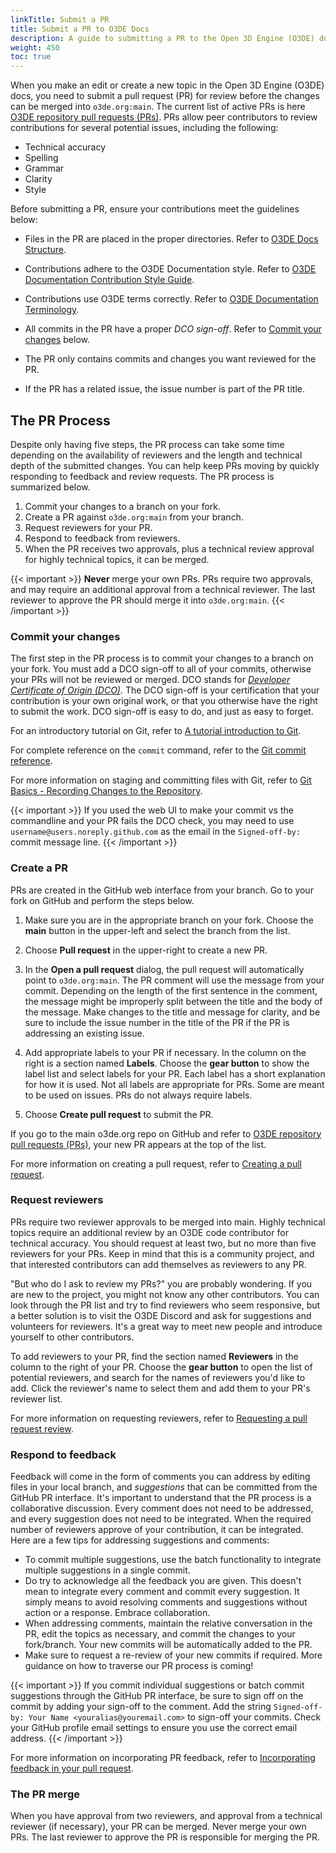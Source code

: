 ```yaml
---
linkTitle: Submit a PR
title: Submit a PR to O3DE Docs 
description: A guide to submitting a PR to the Open 3D Engine (O3DE) documentation repository.
weight: 450
toc: true
---
```


When you make an edit or create a new topic in the Open 3D Engine (O3DE) docs, you need to submit a pull request (PR) for review before the changes can be merged into `o3de.org:main`. The current list of active PRs is here [O3DE repository pull requests (PRs)](https://github.com/o3de/o3de.org/pulls). PRs allow peer contributors to review contributions for several potential issues, including the following:

* Technical accuracy
* Spelling
* Grammar
* Clarity
* Style

Before submitting a PR, ensure your contributions meet the guidelines below:

* Files in the PR are placed in the proper directories. Refer to [O3DE Docs Structure](/docs/contributing/to-docs/o3de-docs-structure).
* Contributions adhere to the O3DE Documentation style. Refer to [O3DE Documentation Contribution Style Guide](/docs/contributing/to-docs/style-guide).
* Contributions use O3DE terms correctly. Refer to [O3DE Documentation Terminology](/docs/contributing/to-docs/style-guide).
* All commits in the PR have a proper *DCO sign-off*. Refer to [Commit your changes](#commit-your-changes) below.

* The PR only contains commits and changes you want reviewed for the PR.
* If the PR has a related issue, the issue number is part of the PR title.

## The PR Process

Despite only having five steps, the PR process can take some time depending on the availability of reviewers and the length and technical depth of the submitted changes. You can help keep PRs moving by quickly responding to feedback and review requests. The PR process is summarized below.

1. Commit your changes to a branch on your fork.
2. Create a PR against `o3de.org:main` from your branch.
3. Request reviewers for your PR.
4. Respond to feedback from reviewers.
5. When the PR receives two approvals, plus a technical review approval for highly technical topics, it can be merged.

{{< important >}}
**Never** merge your own PRs. PRs require two approvals, and may require an additional approval from a technical reviewer. The last reviewer to approve the PR should merge it into `o3de.org:main`.
{{< /important >}}

### Commit your changes

The first step in the PR process is to commit your changes to a branch on your fork. You must add a DCO sign-off to all of your commits, otherwise your PRs will not be reviewed or merged. DCO stands for [*Developer Certificate of Origin (DCO)*](https://github.com/apps/dco). The DCO sign-off is your certification that your contribution is your own original work, or that you otherwise have the right to submit the work. DCO sign-off is easy to do, and just as easy to forget.

For an introductory tutorial on Git, refer to [A tutorial introduction to Git](https://git-scm.com/docs/gittutorial).

For complete reference on the `commit` command, refer to the [Git commit reference](https://git-scm.com/docs/git-commit).

For more information on staging and committing files with Git, refer to [Git Basics - Recording Changes to the Repository](https://git-scm.com/book/en/v2/Git-Basics-Recording-Changes-to-the-Repository).

{{< important >}}
If you used the web UI to make your commit vs the commandline and your PR fails the DCO check, you may need to use `username@users.noreply.github.com` as the email in the `Signed-off-by:` commit message line.
{{< /important >}}

### Create a PR

PRs are created in the GitHub web interface from your branch. Go to your fork on GitHub and perform the steps below.

1. Make sure you are in the appropriate branch on your fork. Choose the **main** button in the upper-left and select the branch from the list.

1. Choose **Pull request** in the upper-right to create a new PR.

1. In the **Open a pull request** dialog, the pull request will automatically point to `o3de.org:main`. The PR comment will use the message from your commit. Depending on the length of the first sentence in the comment, the message might be improperly split between the title and the body of the message. Make changes to the title and message for clarity, and be sure to include the issue number in the title of the PR if the PR is addressing an existing issue.

1. Add appropriate labels to your PR if necessary. In the column on the right is a section named **Labels**. Choose the **gear button** to show the label list and select labels for your PR. Each label has a short explanation for how it is used. Not all labels are appropriate for PRs. Some are meant to be used on issues. PRs do not always require labels.

1. Choose **Create pull request** to submit the PR.

If you go to the main o3de.org repo on GitHub and refer to [O3DE repository pull requests (PRs)](https://github.com/o3de/o3de.org/pulls), your new PR appears at the top of the list.

For more information on creating a pull request, refer to [Creating a pull request](https://docs.github.com/en/github/collaborating-with-issues-and-pull-requests/creating-a-pull-request).

### Request reviewers

PRs require two reviewer approvals to be merged into main. Highly technical topics require an additional review by an O3DE code contributor for technical accuracy. You should request at least two, but no more than five reviewers for your PRs. Keep in mind that this is a community project, and that interested contributors can add themselves as reviewers to any PR.

"But who do I ask to review my PRs?" you are probably wondering. If you are new to the project, you might not know any other contributors. You can look through the PR list and try to find reviewers who seem responsive, but a better solution is to visit the O3DE Discord and ask for suggestions and volunteers for reviewers. It's a great way to meet new people and introduce yourself to other contributors.

To add reviewers to your PR, find the section named **Reviewers** in the column to the right of your PR. Choose the **gear button** to open the list of potential reviewers, and search for the names of reviewers you'd like to add. Click the reviewer's name to select them and add them to your PR's reviewer list.

For more information on requesting reviewers, refer to [Requesting a pull request review](https://docs.github.com/en/github/collaborating-with-issues-and-pull-requests/requesting-a-pull-request-review).

### Respond to feedback

 Feedback will come in the form of comments you can address by editing files in your local branch, and *suggestions* that can be committed from the GitHub PR interface. It's important to understand that the PR process is a collaborative discussion. Every comment does not need to be addressed, and every suggestion does not need to be integrated. When the required number of reviewers approve of your contribution, it can be integrated. Here are a few tips for addressing suggestions and comments:

* To commit multiple suggestions, use the batch functionality to integrate multiple suggestions in a single commit.
* Do try to acknowledge all the feedback you are given. This doesn't mean to integrate every comment and commit every suggestion. It simply means to avoid resolving comments and suggestions without action or a response. Embrace collaboration.
* When addressing comments, maintain the relative conversation in the PR, edit the topics as necessary, and commit the changes to your fork/branch. Your new commits will be automatically added to the PR.
* Make sure to request a re-review of your new commits if required. More guidance on how to traverse our PR process is coming!

{{< important >}}
If you commit individual suggestions or batch commit suggestions through the GitHub PR interface, be sure to sign off on the commit by adding your sign-off to the comment. Add the string `Signed-off-by: Your Name <youralias@youremail.com>` to sign-off your commits. Check your GitHub profile email settings to ensure you use the correct email address.
{{< /important >}}

For more information on incorporating PR feedback, refer to [Incorporating feedback in your pull request](https://docs.github.com/en/github/collaborating-with-issues-and-pull-requests/incorporating-feedback-in-your-pull-request).

### The PR merge

When you have approval from two reviewers, and approval from a technical reviewer (if necessary), your PR can be merged. Never merge your own PRs. The last reviewer to approve the PR is responsible for merging the PR.
